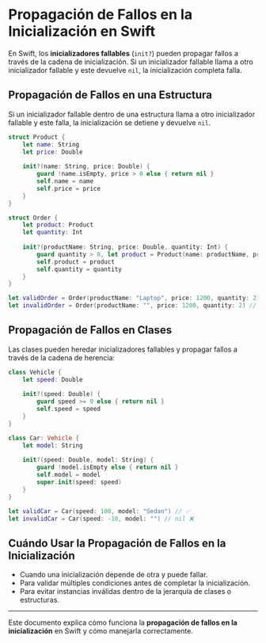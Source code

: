 # Propagación de Fallos en la Inicialización en Swift

En Swift, los **inicializadores fallables** (`init?`) pueden propagar fallos a través de la cadena de inicialización. Si un inicializador fallable llama a otro inicializador fallable y este devuelve `nil`, la inicialización completa falla.

## Propagación de Fallos en una Estructura

Si un inicializador fallable dentro de una estructura llama a otro inicializador fallable y este falla, la inicialización se detiene y devuelve `nil`.

```swift
struct Product {
    let name: String
    let price: Double
    
    init?(name: String, price: Double) {
        guard !name.isEmpty, price > 0 else { return nil }
        self.name = name
        self.price = price
    }
}

struct Order {
    let product: Product
    let quantity: Int
    
    init?(productName: String, price: Double, quantity: Int) {
        guard quantity > 0, let product = Product(name: productName, price: price) else { return nil }
        self.product = product
        self.quantity = quantity
    }
}

let validOrder = Order(productName: "Laptop", price: 1200, quantity: 2) // ✅
let invalidOrder = Order(productName: "", price: 1200, quantity: 2) // nil ❌
```

## Propagación de Fallos en Clases

Las clases pueden heredar inicializadores fallables y propagar fallos a través de la cadena de herencia:

```swift
class Vehicle {
    let speed: Double
    
    init?(speed: Double) {
        guard speed >= 0 else { return nil }
        self.speed = speed
    }
}

class Car: Vehicle {
    let model: String
    
    init?(speed: Double, model: String) {
        guard !model.isEmpty else { return nil }
        self.model = model
        super.init(speed: speed)
    }
}

let validCar = Car(speed: 100, model: "Sedan") // ✅
let invalidCar = Car(speed: -10, model: "") // nil ❌
```

## Cuándo Usar la Propagación de Fallos en la Inicialización

- Cuando una inicialización depende de otra y puede fallar.
- Para validar múltiples condiciones antes de completar la inicialización.
- Para evitar instancias inválidas dentro de la jerarquía de clases o estructuras.

---

Este documento explica cómo funciona la **propagación de fallos en la inicialización** en Swift y cómo manejarla correctamente.